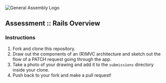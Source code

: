 ![General Assembly Logo](http://i.imgur.com/ke8USTq.png)

## Assessment :: Rails Overview

### Instructions
1. Fork and clone this repository.
1. Draw out the components of an (R)MVC architecture and sketch out the flow of a PATCH request going through the app.
1. Take a photo of your drawing and add it to the `submissions` directory inside your clone.
1. Push back to your fork and make a pull request!
